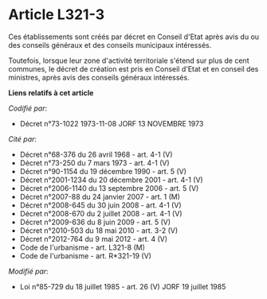 # Article L321-3

Ces établissements sont créés par décret en Conseil d'Etat après avis du ou des conseils généraux et des conseils municipaux
intéressés.

Toutefois, lorsque leur zone d'activité territoriale s'étend sur plus de cent communes, le décret de création est pris en
Conseil d'Etat et en conseil des ministres, après avis des conseils généraux intéressés.

**Liens relatifs à cet article**

_Codifié par_:

  - Décret n°73-1022 1973-11-08 JORF 13 NOVEMBRE 1973

_Cité par_:

  - Décret n°68-376 du 26 avril 1968 - art. 4-1 (V)
  - Décret n°73-250 du 7 mars 1973 - art. 4-1 (V)
  - Décret n°90-1154 du 19 décembre 1990 - art. 5 (V)
  - Décret n°2001-1234 du 20 décembre 2001 - art. 4-1 (V)
  - Décret n°2006-1140 du 13 septembre 2006 - art. 5 (V)
  - Décret n°2007-88 du 24 janvier 2007 - art. 1 (M)
  - Décret n°2008-645 du 30 juin 2008 - art. 4-1 (V)
  - Décret n°2008-670 du 2 juillet 2008 - art. 4-1 (V)
  - Décret n°2009-636 du 8 juin 2009 - art. 5 (V)
  - Décret n°2010-503 du 18 mai 2010 - art. 3-2 (V)
  - Décret n°2012-764 du 9 mai 2012 - art. 4 (V)
  - Code de l'urbanisme - art. L321-8 (M)
  - Code de l'urbanisme - art. R*321-19 (V)

_Modifié par_:

  - Loi n°85-729 du 18 juillet 1985 - art. 26 (V) JORF 19 juillet 1985
